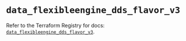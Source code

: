 # `data_flexibleengine_dds_flavor_v3`

Refer to the Terraform Registry for docs: [`data_flexibleengine_dds_flavor_v3`](https://registry.terraform.io/providers/flexibleenginecloud/flexibleengine/1.46.0/docs/data-sources/dds_flavor_v3).
